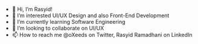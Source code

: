 - 👋 Hi, I’m Rasyid!
- 👀 I’m interested UI/UX Design and also Front-End Development
- 🌱 I’m currently learning Software Engineering
- 💞️ I’m looking to collaborate on UI/UX
- 📫 How to reach me @oXeeds on Twitter, Rasyid Ramadhani on LinkedIn

<!---
HaiNyore/HaiNyore is a ✨ special ✨ repository because its `README.md` (this file) appears on your GitHub profile.
You can click the Preview link to take a look at your changes.
--->
